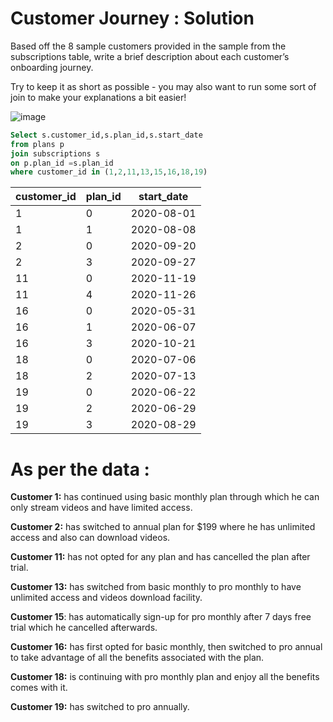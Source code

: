 #  Customer Journey : Solution


Based off the 8 sample customers provided in the sample from the subscriptions table, write a brief description about each customer’s onboarding journey.

Try to keep it as short as possible - you may also want to run some sort of join to make your explanations a bit easier!


![image](https://github.com/user-attachments/assets/5cc5cfdb-67b4-4cf5-bd42-fbae1dda85d3)

````sql
Select s.customer_id,s.plan_id,s.start_date
from plans p
join subscriptions s
on p.plan_id =s.plan_id
where customer_id in (1,2,11,13,15,16,18,19)
````
| customer_id | plan_id | start_date  |
|-------------|---------|-------------|
| 1           | 0       | 2020-08-01  |
| 1           | 1       | 2020-08-08  |
| 2           | 0       | 2020-09-20  |
| 2           | 3       | 2020-09-27  |
| 11          | 0       | 2020-11-19  |
| 11          | 4       | 2020-11-26  |
| 16          | 0       | 2020-05-31  |
| 16          | 1       | 2020-06-07  |
| 16          | 3       | 2020-10-21  |
| 18          | 0       | 2020-07-06  |
| 18          | 2       | 2020-07-13  |
| 19          | 0       | 2020-06-22  |
| 19          | 2       | 2020-06-29  |
| 19          | 3       | 2020-08-29  |

# As per the data :

**Customer 1:** has continued using basic monthly plan through which he can only stream videos and have limited access.

**Customer 2:** has switched to annual plan for $199 where he has unlimited access and also can download videos.

**Customer 11:** has not opted for any plan and has cancelled the plan after trial.

**Customer 13:** has switched from basic monthly to pro monthly to have unlimited access and videos download facility.

**Customer 15**: has automatically sign-up for pro monthly after 7 days free trial which he cancelled afterwards.

**Customer 16:** has first opted for basic monthly, then switched to pro annual to take advantage of all the benefits associated with the plan.

**Customer 18:** is continuing with pro monthly plan and enjoy all the benefits comes with it.

**Customer 19:** has switched to pro annually.




